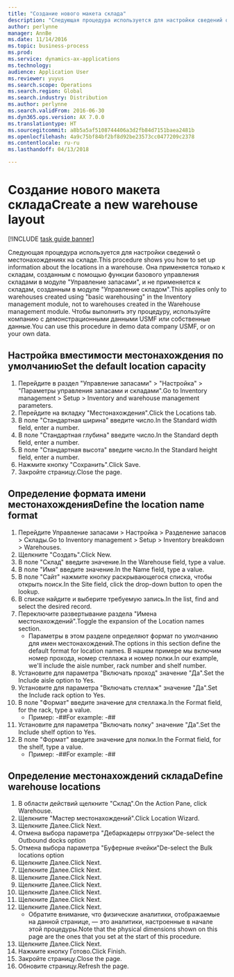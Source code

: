 ```yaml
---
title: "Создание нового макета склада"
description: "Следующая процедура используется для настройки сведений о местонахождениях на складе."
author: perlynne
manager: AnnBe
ms.date: 11/14/2016
ms.topic: business-process
ms.prod: 
ms.service: dynamics-ax-applications
ms.technology: 
audience: Application User
ms.reviewer: yuyus
ms.search.scope: Operations
ms.search.region: Global
ms.search.industry: Distribution
ms.author: perlynne
ms.search.validFrom: 2016-06-30
ms.dyn365.ops.version: AX 7.0.0
ms.translationtype: HT
ms.sourcegitcommit: a8b5a5af5108744406a3d2fb84d7151baea2481b
ms.openlocfilehash: 4a9c75bf84bf2bf8d92be23573cc0477209c2378
ms.contentlocale: ru-ru
ms.lasthandoff: 04/13/2018

---
```

# <a name="create-a-new-warehouse-layout"></a><span data-ttu-id="7e4b9-103">Создание нового макета склада</span><span class="sxs-lookup"><span data-stu-id="7e4b9-103">Create a new warehouse layout</span></span>

[!INCLUDE [task guide banner](../../includes/task-guide-banner.md)]

<span data-ttu-id="7e4b9-104">Следующая процедура используется для настройки сведений о местонахождениях на складе.</span><span class="sxs-lookup"><span data-stu-id="7e4b9-104">This procedure shows you how to set up information about the locations in a warehouse.</span></span> <span data-ttu-id="7e4b9-105">Она применяется только к складам, созданным с помощью функции базового управления складами в модуле "Управление запасами", и не применяется к складам, созданным в модуле "Управление складом".</span><span class="sxs-lookup"><span data-stu-id="7e4b9-105">This applies only to warehouses created using "basic warehousing" in the Inventory management module, not to warehouses created in the Warehouse management module.</span></span> <span data-ttu-id="7e4b9-106">Чтобы выполнить эту процедуру, используйте компанию с демонстрационными данными USMF или собственные данные.</span><span class="sxs-lookup"><span data-stu-id="7e4b9-106">You can use this procedure in demo data company USMF, or on your own data.</span></span>


## <a name="set-the-default-location-capacity"></a><span data-ttu-id="7e4b9-107">Настройка вместимости местонахождения по умолчанию</span><span class="sxs-lookup"><span data-stu-id="7e4b9-107">Set the default location capacity</span></span>
1. <span data-ttu-id="7e4b9-108">Перейдите в раздел "Управление запасами" > "Настройка" > "Параметры управления запасами и складами".</span><span class="sxs-lookup"><span data-stu-id="7e4b9-108">Go to Inventory management > Setup > Inventory and warehouse management parameters.</span></span>
2. <span data-ttu-id="7e4b9-109">Перейдите на вкладку "Местонахождения".</span><span class="sxs-lookup"><span data-stu-id="7e4b9-109">Click the Locations tab.</span></span>
3. <span data-ttu-id="7e4b9-110">В поле "Стандартная ширина" введите число.</span><span class="sxs-lookup"><span data-stu-id="7e4b9-110">In the Standard width field, enter a number.</span></span>
4. <span data-ttu-id="7e4b9-111">В поле "Стандартная глубина" введите число.</span><span class="sxs-lookup"><span data-stu-id="7e4b9-111">In the Standard depth field, enter a number.</span></span>
5. <span data-ttu-id="7e4b9-112">В поле "Стандартная высота" введите число.</span><span class="sxs-lookup"><span data-stu-id="7e4b9-112">In the Standard height field, enter a number.</span></span>
6. <span data-ttu-id="7e4b9-113">Нажмите кнопку "Сохранить".</span><span class="sxs-lookup"><span data-stu-id="7e4b9-113">Click Save.</span></span>
7. <span data-ttu-id="7e4b9-114">Закройте страницу.</span><span class="sxs-lookup"><span data-stu-id="7e4b9-114">Close the page.</span></span>

## <a name="define-the-location-name-format"></a><span data-ttu-id="7e4b9-115">Определение формата имени местонахождения</span><span class="sxs-lookup"><span data-stu-id="7e4b9-115">Define the location name format</span></span>
1. <span data-ttu-id="7e4b9-116">Перейдите Управление запасами > Настройка > Разделение запасов > Склады.</span><span class="sxs-lookup"><span data-stu-id="7e4b9-116">Go to Inventory management > Setup > Inventory breakdown > Warehouses.</span></span>
2. <span data-ttu-id="7e4b9-117">Щелкните "Создать".</span><span class="sxs-lookup"><span data-stu-id="7e4b9-117">Click New.</span></span>
3. <span data-ttu-id="7e4b9-118">В поле "Склад" введите значение.</span><span class="sxs-lookup"><span data-stu-id="7e4b9-118">In the Warehouse field, type a value.</span></span>
4. <span data-ttu-id="7e4b9-119">В поле "Имя" введите значение.</span><span class="sxs-lookup"><span data-stu-id="7e4b9-119">In the Name field, type a value.</span></span>
5. <span data-ttu-id="7e4b9-120">В поле "Сайт" нажмите кнопку раскрывающегося списка, чтобы открыть поиск.</span><span class="sxs-lookup"><span data-stu-id="7e4b9-120">In the Site field, click the drop-down button to open the lookup.</span></span>
6. <span data-ttu-id="7e4b9-121">В списке найдите и выберите требуемую запись.</span><span class="sxs-lookup"><span data-stu-id="7e4b9-121">In the list, find and select the desired record.</span></span>
7. <span data-ttu-id="7e4b9-122">Переключите развертывание раздела "Имена местонахождений".</span><span class="sxs-lookup"><span data-stu-id="7e4b9-122">Toggle the expansion of the Location names section.</span></span>
    * <span data-ttu-id="7e4b9-123">Параметры в этом разделе определяют формат по умолчанию для имен местонахождений.</span><span class="sxs-lookup"><span data-stu-id="7e4b9-123">The options in this section define the default format for location names.</span></span> <span data-ttu-id="7e4b9-124">В нашем примере мы включим номер прохода, номер стеллажа и номер полки.</span><span class="sxs-lookup"><span data-stu-id="7e4b9-124">In our example, we'll include the aisle number, rack number and shelf number.</span></span>  
8. <span data-ttu-id="7e4b9-125">Установите для параметра "Включать проход" значение "Да".</span><span class="sxs-lookup"><span data-stu-id="7e4b9-125">Set the Include aisle option to Yes.</span></span>
9. <span data-ttu-id="7e4b9-126">Установите для параметра "Включать стеллаж" значение "Да".</span><span class="sxs-lookup"><span data-stu-id="7e4b9-126">Set the Include rack option to Yes.</span></span>
10. <span data-ttu-id="7e4b9-127">В поле "Формат" введите значение для стеллажа.</span><span class="sxs-lookup"><span data-stu-id="7e4b9-127">In the Format field, for the rack, type a value.</span></span>
    * <span data-ttu-id="7e4b9-128">Пример: -##</span><span class="sxs-lookup"><span data-stu-id="7e4b9-128">For example: -##</span></span>  
11. <span data-ttu-id="7e4b9-129">Установите для параметра "Включать полку" значение "Да".</span><span class="sxs-lookup"><span data-stu-id="7e4b9-129">Set the Include shelf option to Yes.</span></span>
12. <span data-ttu-id="7e4b9-130">В поле "Формат" введите значение для полки.</span><span class="sxs-lookup"><span data-stu-id="7e4b9-130">In the Format field, for the shelf, type a value.</span></span>
    * <span data-ttu-id="7e4b9-131">Пример: -##</span><span class="sxs-lookup"><span data-stu-id="7e4b9-131">For example: -##</span></span>  

## <a name="define-warehouse-locations"></a><span data-ttu-id="7e4b9-132">Определение местонахождений склада</span><span class="sxs-lookup"><span data-stu-id="7e4b9-132">Define warehouse locations</span></span>
1. <span data-ttu-id="7e4b9-133">В области действий щелкните "Склад".</span><span class="sxs-lookup"><span data-stu-id="7e4b9-133">On the Action Pane, click Warehouse.</span></span>
2. <span data-ttu-id="7e4b9-134">Щелкните "Мастер местонахождений".</span><span class="sxs-lookup"><span data-stu-id="7e4b9-134">Click Location Wizard.</span></span>
3. <span data-ttu-id="7e4b9-135">Щелкните Далее.</span><span class="sxs-lookup"><span data-stu-id="7e4b9-135">Click Next.</span></span>
4. <span data-ttu-id="7e4b9-136">Отмена выбора параметра "Дебаркадеры отгрузки"</span><span class="sxs-lookup"><span data-stu-id="7e4b9-136">De-select the Outbound docks option</span></span>
5. <span data-ttu-id="7e4b9-137">Отмена выбора параметра "Буферные ячейки"</span><span class="sxs-lookup"><span data-stu-id="7e4b9-137">De-select the Bulk locations option</span></span>
6. <span data-ttu-id="7e4b9-138">Щелкните Далее.</span><span class="sxs-lookup"><span data-stu-id="7e4b9-138">Click Next.</span></span>
7. <span data-ttu-id="7e4b9-139">Щелкните Далее.</span><span class="sxs-lookup"><span data-stu-id="7e4b9-139">Click Next.</span></span>
8. <span data-ttu-id="7e4b9-140">Щелкните Далее.</span><span class="sxs-lookup"><span data-stu-id="7e4b9-140">Click Next.</span></span>
9. <span data-ttu-id="7e4b9-141">Щелкните Далее.</span><span class="sxs-lookup"><span data-stu-id="7e4b9-141">Click Next.</span></span>
10. <span data-ttu-id="7e4b9-142">Щелкните Далее.</span><span class="sxs-lookup"><span data-stu-id="7e4b9-142">Click Next.</span></span>
11. <span data-ttu-id="7e4b9-143">Щелкните Далее.</span><span class="sxs-lookup"><span data-stu-id="7e4b9-143">Click Next.</span></span>
12. <span data-ttu-id="7e4b9-144">Щелкните Далее.</span><span class="sxs-lookup"><span data-stu-id="7e4b9-144">Click Next.</span></span>
    * <span data-ttu-id="7e4b9-145">Обратите внимание, что физические аналитики, отображаемые на данной странице, — это аналитики, настроенные в начале этой процедуры.</span><span class="sxs-lookup"><span data-stu-id="7e4b9-145">Note that the physical dimensions shown on this page are the ones that you set at the start of this procedure.</span></span>  
13. <span data-ttu-id="7e4b9-146">Щелкните Далее.</span><span class="sxs-lookup"><span data-stu-id="7e4b9-146">Click Next.</span></span>
14. <span data-ttu-id="7e4b9-147">Нажмите кнопку Готово.</span><span class="sxs-lookup"><span data-stu-id="7e4b9-147">Click Finish.</span></span>
15. <span data-ttu-id="7e4b9-148">Закройте страницу.</span><span class="sxs-lookup"><span data-stu-id="7e4b9-148">Close the page.</span></span>
16. <span data-ttu-id="7e4b9-149">Обновите страницу.</span><span class="sxs-lookup"><span data-stu-id="7e4b9-149">Refresh the page.</span></span>

